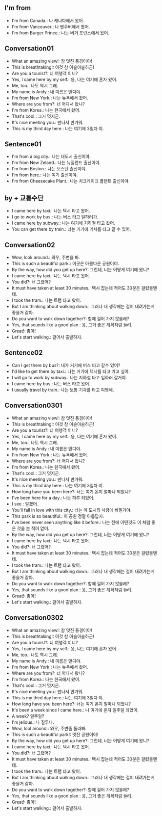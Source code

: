 ## I'm from 
- I'm from Canada.: 나 캐나다에서 왔어.
- I'm from Vancouver.: 나 벤쿠버에서 왔어.
- I'm from Burger Prince.: 나는 버거 프린스에서 왔어.

## Conversation01
- What an amazing view!: 참 멋진 풍경이야!
- This is breathtaking!: 이것 참 아슬아슬하군!
- Are you a tourist?: 너 여행객 이니?
- Yes, I came here by my self.: 응, 나는 여기에 혼자 왔어.
- Me, too.: 나도 역시 그래.
- My name is Andy.: 내 이름은 앤디야.
- I'm from New York.: 나는 뉴욕에서 왔어.
- Where are you from?: 너 어디서 왔니?
- I'm from Korea.: 나는 한국에서 왔어.
- That's cool.: 그거 멋지군.
- It's nice meeting you.: 만나서 반가워.
- This is my third day here.: 나는 여기에 3일차 야.

## Sentence01
- I'm from a big city.: 나는 대도시 출신이야.
- I'm from New Zeland.: 나는 뉴질랜드 출신이야.
- I'm from Boston.: 나는 보스턴 출신이야.
- I'm from here.: 나는 여기 출신이야.
- I'm from Cheesecake Plant.: 나는 치크케이크 플랜트 출신이야.

## by + 교통수단
- I came here by taxi.: 나는 택시 타고 왔어.
- I go to work by bus.: 나는 버스 타고 일하러가.
- I came here by subway.: 나는 여기에 지하철 타고 왔어.
- You can get there by train.: 너는 거기에 기차를 타고 갈 수 있어.

## Conversation02
- Wow, look around.: 와우, 주변을 봐.
- This is such a beautiful park.: 이곳은 아름다운 공원이야.
- By the way, how did you get up here?: 그런데, 너는 어떻게 여기에 왔니?
- I came here by taxi.: 나는 택시 타고 왔어.
- You did?: 너 그랬어?
- It must have taken at least 30 minutes.: 택시 잡는데 적어도 30분은 걸렸을텐데.
- I took the tram.: 나는 트램 타고 왔어.
- But I am thinking about walking down.: 그러나 내 생각에는 걸어 내려가는게 좋을거 같아.
- Do you want to walk down together?: 함께 걸어 가지 않을래?
- Yes, that sounds like a good plan.: 응, 그거 좋은 계획처럼 들려.
- Great!: 좋아!
- Let's start walking.: 걸어서 출발하자.

## Sentence02
- Can I get there by bus?: 내가 거기에 버스 타고 갈수 있어?
- I'd like to get there by taxi.: 나는 거기에 택시를 타고 가고 싶어.
- I will go to work by subway.: 나는 지하철 타고 일하러 갈거야.
- I came here by bus.: 나는 버스 타고 왔어.
- I usually travel by train.: 나는 보통 기차를 타고 여행해.

## Conversation0301
- What an amazing view!: 참 멋진 풍경이야!
- This is breathtaking!: 이것 참 아슬아슬하군!
- Are you a tourist?: 너 여행객 이니?
- Yes, I came here by my self.: 응, 나는 여기에 혼자 왔어.
- Me, too.: 나도 역시 그래.
- My name is Andy.: 내 이름은 앤디야.
- I'm from New York.: 나는 뉴욕에서 왔어.
- Where are you from?: 너 어디서 왔니?
- I'm from Korea.: 나는 한국에서 왔어.
- That's cool.: 그거 멋지군.
- It's nice meeting you.: 만나서 반가워.
- This is my third day here.: 나는 여기에 3일차 야.
- How long have you been here?: 너는 여기 온지 얼마나 되었니?
- I've been here for a day.: 나는 하루 되었어.
- I see.: 알겠어.
- You'll fall in love with this city.: 너는 이 도시와 사랑에 빠질거야.
- This park is so beautiful.: 이 공원 정말 아름답지.
- I've been never seen anything like it before.: 나는 전에 어떤것도 이 처럼 좋은 것을 본 적이 없어.
- By the way, how did you get up here?: 그런데, 너는 어떻게 여기에 왔니?
- I came here by taxi.: 나는 택시 타고 왔어.
- You did?: 너 그랬어?
- It must have taken at least 30 minutes.: 택시 잡는데 적어도 30분은 걸렸을텐데.
- I took the tram.: 나는 트램 타고 왔어.
- But I am thinking about walking down.: 그러나 내 생각에는 걸어 내려가는게 좋을거 같아.
- Do you want to walk down together?: 함께 걸어 가지 않을래?
- Yes, that sounds like a good plan.: 응, 그거 좋은 계획처럼 들려.
- Great!: 좋아!
- Let's start walking.: 걸어서 출발하자.

## Conversation0302
- What an amazing view!: 참 멋진 풍경이야!
- This is breathtaking!: 이것 참 아슬아슬하군!
- Are you a tourist?: 너 여행객 이니?
- Yes, I came here by my self.: 응, 나는 여기에 혼자 왔어.
- Me, too.: 나도 역시 그래.
- My name is Andy.: 내 이름은 앤디야.
- I'm from New York.: 나는 뉴욕에서 왔어.
- Where are you from?: 너 어디서 왔니?
- I'm from Korea.: 나는 한국에서 왔어.
- That's cool.: 그거 멋지군.
- It's nice meeting you.: 만나서 반가워.
- This is my third day here.: 나는 여기에 3일차 야.
- How long have you been here?: 너는 여기 온지 얼마나 되었니?
- It's been a week since I came here.: 나 여기에 온지 일주일 되었어.
- A week? 일주일?
- I'm jelious.: 나 질투나.
- Wow, lool around.: 와우, 주변좀 둘러봐.
- This is such a beautiful park!: 멋진 공원이야!
- By the way, how did you get up here?: 그런데, 너는 어떻게 여기에 왔니?
- I came here by taxi.: 나는 택시 타고 왔어.
- You did?: 너 그랬어?
- It must have taken at least 30 minutes.: 택시 잡는데 적어도 30분은 걸렸을텐데.
- I took the tram.: 나는 트램 타고 왔어.
- But I am thinking about walking down.: 그러나 내 생각에는 걸어 내려가는게 좋을거 같아.
- Do you want to walk down together?: 함께 걸어 가지 않을래?
- Yes, that sounds like a good plan.: 응, 그거 좋은 계획처럼 들려.
- Great!: 좋아!
- Let's start walking.: 걸어서 출발하자.

